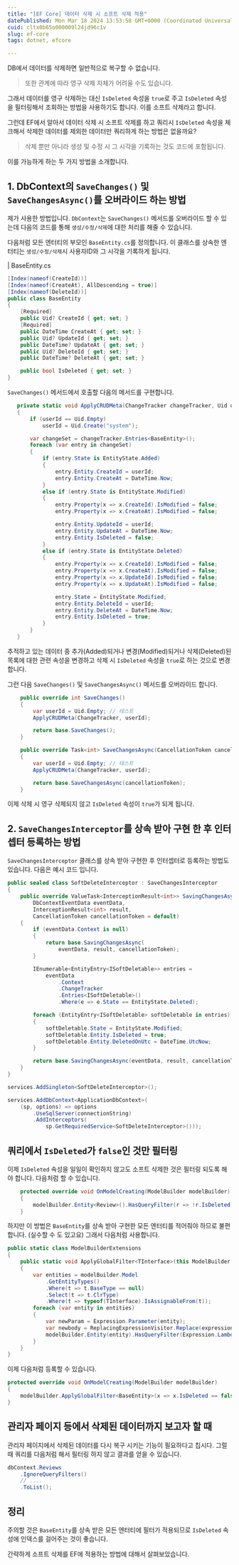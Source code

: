 ```yaml
---
title: "[EF Core] 데이터 삭제 시 소프트 삭제 적용"
datePublished: Mon Mar 18 2024 13:53:58 GMT+0000 (Coordinated Universal Time)
cuid: cltx0b65o000009l24jd96c1v
slug: ef-core
tags: dotnet, efcore

---
```


DB에서 데이터를 삭제하면 일반적으로 복구할 수 없습니다.

> 또한 관계에 따라 영구 삭제 자체가 어려울 수도 있습니다.

그래서 데이터를 영구 삭제하는 대신 `IsDeleted` 속성을 `true`로 주고 `IsDeleted` 속성을 필터링해서 조회하는 방법을 사용하기도 합니다. 이를 소프트 삭제라고 합니다.

그런데 EF에서 알아서 데이터 삭제 시 소프트 삭제를 하고 쿼리시 `IsDeleted` 속성을 체크해서 삭제한 데이터를 제외한 데이터만 쿼리하게 하는 방법은 없을까요?

> 삭제 뿐만 아니라 생성 및 수정 시 그 시각을 기록하는 것도 코드에 포함됩니다.

이를 가능하게 하는 두 가지 방법을 소개합니다.

## 1\. DbContext의 `SaveChanges()` 및 `SaveChangesAsync()`를 오버라이드 하는 방법

제가 사용한 방법입니다. `DbContext`는 `SaveChanges()` 메서드를 오버라이드 할 수 있는데 다음의 코드를 통해 `생성/수정/삭제`에 대한 처리를 해줄 수 있습니다.

다음처럼 모든 엔터티의 부모인 `BaseEntity.cs`를 정의합니다. 이 클래스를 상속한 엔터티는 `생성/수정/삭제`시 사용자ID와 그 시각을 기록하게 됩니다.

| BaseEntity.cs

```csharp
[Index(nameof(CreateId))]
[Index(nameof(CreateAt), AllDescending = true)]
[Index(nameof(DeleteId))]
public class BaseEntity
{
    [Required]
    public Uid? CreateId { get; set; }
    [Required]
    public DateTime CreateAt { get; set; }
    public Uid? UpdateId { get; set; }
    public DateTime? UpdateAt { get; set; }
    public Uid? DeleteId { get; set; }
    public DateTime? DeleteAt { get; set; }

    public bool IsDeleted { get; set; }
}
```

`SaveChanges()` 메서드에서 호출할 다음의 메서드를 구현합니다.

```csharp
   private static void ApplyCRUDMeta(ChangeTracker changeTracker, Uid userId)
   {
       if (userId == Uid.Empty)
           userId = Uid.Create("system");

       var changeSet = changeTracker.Entries<BaseEntity>();
       foreach (var entry in changeSet)
       {
           if (entry.State is EntityState.Added)
           {
               entry.Entity.CreateId = userId;
               entry.Entity.CreateAt = DateTime.Now;
           }
           else if (entry.State is EntityState.Modified)
           {
               entry.Property(x => x.CreateId).IsModified = false;
               entry.Property(x => x.CreateAt).IsModified = false;

               entry.Entity.UpdateId = userId;
               entry.Entity.UpdateAt = DateTime.Now;
               entry.Entity.IsDeleted = false;
           }
           else if (entry.State is EntityState.Deleted)
           {
               entry.Property(x => x.CreateId).IsModified = false;
               entry.Property(x => x.CreateAt).IsModified = false;
               entry.Property(x => x.UpdateId).IsModified = false;
               entry.Property(x => x.UpdateAt).IsModified = false;

               entry.State = EntityState.Modified;
               entry.Entity.DeleteId = userId;
               entry.Entity.DeleteAt = DateTime.Now;
               entry.Entity.IsDeleted = true;
           }
       }
   }
```

추적하고 있는 데이터 중 추가(Added)되거나 변경(Modified)되거나 삭제(Deleted)된 목록에 대한 관련 속성을 변경하고 삭제 시 `IsDeleted` 속성을 `true`로 하는 것으로 변경합니다.

그런 다음 `SaveChanges()` 및 `SaveChangesAsync()` 메서드를 오버라이드 합니다.

```csharp
    public override int SaveChanges()
    {
        var userId = Uid.Empty; // 테스트
        ApplyCRUDMeta(ChangeTracker, userId);

        return base.SaveChanges();
    }

    public override Task<int> SaveChangesAsync(CancellationToken cancellationToken = default)
    {
        var userId = Uid.Empty; // 테스트
        ApplyCRUDMeta(ChangeTracker, userId);

        return base.SaveChangesAsync(cancellationToken);
    }
```

이제 삭제 시 영구 삭제되지 않고 `IsDeleted` 속성이 `true`가 되게 됩니다.

## 2\. `SaveChangesInterceptor`를 상속 받아 구현 한 후 인터셉터 등록하는 방법

`SaveChangesInterceptor` 클래스를 상속 받아 구현한 후 인터셉터로 등록하는 방법도 있습니다. 다음은 예시 코드 입니다.

```csharp
public sealed class SoftDeleteInterceptor : SaveChangesInterceptor
{
    public override ValueTask<InterceptionResult<int>> SavingChangesAsync(
        DbContextEventData eventData,
        InterceptionResult<int> result,
        CancellationToken cancellationToken = default)
    {
        if (eventData.Context is null)
        {
            return base.SavingChangesAsync(
                eventData, result, cancellationToken);
        }

        IEnumerable<EntityEntry<ISoftDeletable>> entries =
            eventData
                .Context
                .ChangeTracker
                .Entries<ISoftDeletable>()
                .Where(e => e.State == EntityState.Deleted);

        foreach (EntityEntry<ISoftDeletable> softDeletable in entries)
        {
            softDeletable.State = EntityState.Modified;
            softDeletable.Entity.IsDeleted = true;
            softDeletable.Entity.DeletedOnUtc = DateTime.UtcNow;
        }

        return base.SavingChangesAsync(eventData, result, cancellationToken);
    }
}
```

```csharp
services.AddSingleton<SoftDeleteInterceptor>();

services.AddDbContext<ApplicationDbContext>(
    (sp, options) => options
        .UseSqlServer(connectionString)
        .AddInterceptors(
            sp.GetRequiredService<SoftDeleteInterceptor>()));
```

## 쿼리에서 `IsDeleted`가 `false`인 것만 필터링

이제 `IsDeleted` 속성을 일일이 확인하지 않고도 소프트 삭제한 것은 필터링 되도록 해야 합니다. 다음처럼 할 수 있습니다.

```csharp
    protected override void OnModelCreating(ModelBuilder modelBuilder)
    {
        modelBuilder.Entity<Review>().HasQueryFilter(r => !r.IsDeleted);
    }
```

하지만 이 방법은 `BaseEntity`를 상속 받아 구현한 모든 엔터티를 적어줘야 하므로 불편합니다. (실수할 수 도 있고요) 그래서 다음처럼 사용합니다.

```csharp
public static class ModelBuilderExtensions
{
    public static void ApplyGlobalFilter<TInterface>(this ModelBuilder modelBuilder, Expression<Func<TInterface, bool>> expression)
    {
        var entities = modelBuilder.Model
            .GetEntityTypes()
            .Where(t => t.BaseType == null)
            .Select(t => t.ClrType)
            .Where(t => typeof(TInterface).IsAssignableFrom(t));
        foreach (var entity in entities)
        {
            var newParam = Expression.Parameter(entity);
            var newbody = ReplacingExpressionVisitor.Replace(expression.Parameters.Single(), newParam, expression.Body);
            modelBuilder.Entity(entity).HasQueryFilter(Expression.Lambda(newbody, newParam));
        }
    }
}
```

이제 다음처럼 등록할 수 있습니다.

```csharp
protected override void OnModelCreating(ModelBuilder modelBuilder)
{
    modelBuilder.ApplyGlobalFilter<BaseEntity>(x => x.IsDeleted == false);
}
```

## 관리자 페이지 등에서 삭제된 데이터까지 보고자 할 때

관리자 페이지에서 삭제된 데이터를 다시 복구 시키는 기능이 필요하다고 칩시다. 그럴 때 쿼리를 다음처럼 해서 필터링 하지 않고 결과를 얻을 수 있습니다.

```csharp
dbContext.Reviews
    .IgnoreQueryFilters()
    // ....
    .ToList();
```

## 정리

주의할 것은 `BaseEntity`를 상속 받은 모든 엔터티에 필터가 적용되므로 `IsDeleted` 속성에 인덱스를 걸어주는 것이 좋습니다.

간략하게 소프트 삭제를 EF에 적용하는 방법에 대해서 살펴보았습니다.